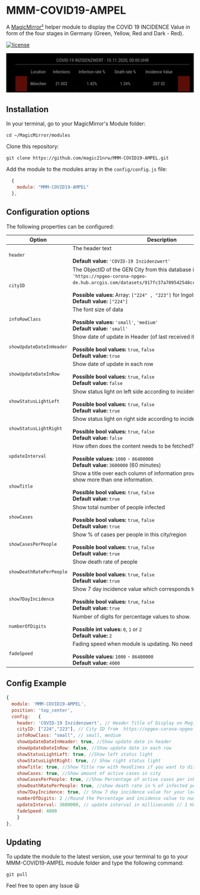 # MMM-COVID19-AMPEL
A [MagicMirror²](https://magicmirror.builders) helper module to display the COVID 19 INCIDENCE Value in form of the four stages in Germany (Green, Yellow, Red and Dark - Red).

[![license](https://img.shields.io/github/license/mashape/apistatus.svg)](https://raw.githubusercontent.com/magic21nrw/MMM-COVID19-AMPEL/master/LICENSE)

![Example](screenshot.png) 

## Installation

In your terminal, go to your MagicMirror's Module folder:
````
cd ~/MagicMirror/modules
````

Clone this repository:
````
git clone https://github.com/magic21nrw/MMM-COVID19-AMPEL.git
````

Add the module to the modules array in the `config/config.js` file:
````javascript
  {
    module: "MMM-COVID19-AMPEL"
  },
````

## Configuration options

The following properties can be configured:


| Option                       | Description
| ---------------------------- | -----------
| `header`                     | The header text <br><br> **Default value:** `'COVID-19 Inzidenzwert'`
| `cityID`                     | The ObjectID of the GEN City from this database in an array: `'https://npgeo-corona-npgeo-de.hub.arcgis.com/datasets/917fc37a709542548cc3be077a786c17_0/data'` <br><br> **Possible values:** Array: `["224" , "223"]` for Ingolstadt and München <br> **Default value:** `["224"]`
| `infoRowClass`               | The font size of data <br><br> **Possible values:** `'small'`, `'medium'` <br> **Default value:** `'small'`
| `showUpdateDateInHeader`     | Show date of update in Header (of last received item) <br><br> **Possible bool values:** `true`, `false` <br> **Default value:** `true`
| `showUpdateDateInRow`        | Show date of update in each row  <br><br> **Possible bool values:** `true`, `false` <br> **Default value:** `false`
| `showStatusLightLeft`        | Show status light on left side according to incidence value<br><br> **Possible bool values:** `true`, `false` <br> **Default value:** `true`
| `showStatusLightRight`       | Show status light on right side according to incidence value <br><br> **Possible bool values:** `true`, `false` <br> **Default value:** `false`
| `updateInterval`             | How often does the content needs to be fetched? (Milliseconds) <br><br> **Possible values:** `1000` - `86400000` <br> **Default value:** `3600000` (60 minutes)
| `showTitle`                  | Show a title over each column of information provided if you want to show more than one information.<br><br> **Possible bool values:** `true`, `false` <br> **Default value:** `true`
| `showCases`                  | Show total number of people infected <br><br> **Possible bool values:** `true`, `false` <br> **Default value:** `true`
| `showCasesPerPeople`         | Show % of cases per people in this city/region  <br><br> **Possible bool values:** `true`, `false` <br> **Default value:** `true`
| `showDeathRatePerPeople`     | Show death rate of people <br><br> **Possible bool values:** `true`, `false` <br> **Default value:** `true`
| `show7DayIncidence`          | Show 7 day incidence value which corresponds to the status light <br><br> **Possible bool values:** `true`, `false` <br> **Default value:** `true`
| `numberOfDigits`             | Number of digits for percentage values to show.<br><br> **Possible int values:** `0`, `1` or `2` <br> **Default value:** `2`
| `fadeSpeed`                  | Fading speed when module is updating. No need to change it... <br><br> **Possible values:** `1000` - `86400000` <br> **Default value:** `4000`

## Config Example

````javascript
{
  module: 'MMM-COVID19-AMPEL',
  position: 'top_center',
  config:	{
    header: 'COVID-19 Inzidenzwert', // Header Title of Display on MagicMirror
    cityID: ["224","223"], // City ID from  https://npgeo-corona-npgeo-de.hub.arcgis.com/datasets/917fc37a709542548cc3be077a786c17_0/data
    infoRowClass: "small", // small, medium
    showUpdateDateInHeader: true, //Show update date in header
    showUpdateDateInRow: false, //Show update date in each row
    showStatusLightLeft: true, //Show left status light
    showStatusLightRight: true, // Show right status light
    showTitle: true, //Show Title row with headlines if you want to display more than one information
    showCases: true, //Show amount of active cases in city
    showCasesPerPeople: true, //Show Percentage of active cases per inhabitant
    showDeathRatePerPeople: true, //show death rate in % of infected people
    show7DayIncidence: true, // Show 7 day incidence value for your location
    numberOfDigits: 2 //Round the Percentage and incidence value to number of digits
    updateInterval: 3600000, // update interval in milliseconds // 1 Hour - Values are only refreshed every 24 H on Server
    fadeSpeed: 4000
	}
},
````

## Updating

To update the module to the latest version, use your terminal to go to your MMM-COVID19-AMPEL module folder and type the following command:

````
git pull
```` 


Feel free to open any Issue :smiley:
